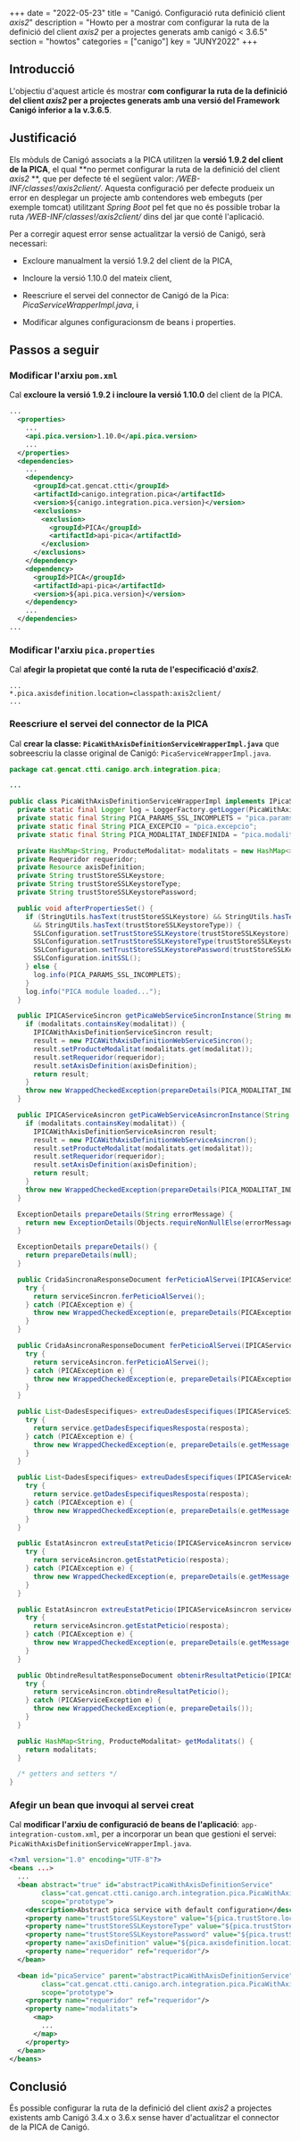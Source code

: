 +++
date        = "2022-05-23"
title       = "Canigó. Configuració ruta definició client *axis2*"
description = "Howto per a mostrar com configurar la ruta de la definició del client *axis2* per a projectes generats amb canigó < 3.6.5"
section     = "howtos"
categories  = ["canigo"]
key         = "JUNY2022"
+++


## Introducció

L'objectiu d'aquest article és mostrar **com configurar la ruta de la definició del client *axis2* per a projectes
generats amb una versió del Framework Canigó inferior a la v.3.6.5**.

## Justificació

Els mòduls de Canigó associats a la PICA utilitzen la **versió 1.9.2 del client de la PICA**, el qual
**no permet configurar la ruta de la definició del client *axis2* **, que per defecte té el següent
valor: _/WEB-INF/classes!/axis2client/_. Aquesta configuració per defecte produeix un error en desplegar
un projecte amb contendores web embeguts (per exemple tomcat) utilitzant _Spring Boot_ pel fet que no és
possible trobar la ruta _/WEB-INF/classes!/axis2client/_ dins del jar que conté l'aplicació.

Per a corregir aquest error sense actualitzar la versió de Canigó, serà necessari:

- Excloure manualment la versió 1.9.2 del client de la PICA,

- Incloure la versió 1.10.0 del mateix client,

- Reescriure el servei del connector de Canigó de la Pica: _PicaServiceWrapperImpl.java_, i

- Modificar algunes configuracionsm de beans i properties.

## Passos a seguir

### Modificar l'arxiu `pom.xml`

Cal **excloure la versió 1.9.2 i incloure la versió 1.10.0** del client de la PICA.

```xml
...
  <properties>
    ...
    <api.pica.version>1.10.0</api.pica.version>
    ...
  </properties>
  <dependencies>
    ...
    <dependency>
      <groupId>cat.gencat.ctti</groupId>
      <artifactId>canigo.integration.pica</artifactId>
      <version>${canigo.integration.pica.version}</version>
      <exclusions>
        <exclusion>
          <groupId>PICA</groupId>
          <artifactId>api-pica</artifactId>
        </exclusion>
      </exclusions>
    </dependency>
    <dependency>
      <groupId>PICA</groupId>
      <artifactId>api-pica</artifactId>
      <version>${api.pica.version}</version>
    </dependency>
    ...
  </dependencies>
...
```

### Modificar l'arxiu `pica.properties`

Cal **afegir la propietat que conté la ruta de l'especificació d'*axis2***.

```properties
...
*.pica.axisdefinition.location=classpath:axis2client/
...
```

### Reescriure el servei del connector de la PICA

Cal **crear la classe: `PicaWithAxisDefinitionServiceWrapperImpl.java`** que sobreescriu la classe
original de Canigó: `PicaServiceWrapperImpl.java`.

```java
package cat.gencat.ctti.canigo.arch.integration.pica;

...

public class PicaWithAxisDefinitionServiceWrapperImpl implements IPicaServiceWrapper, InitializingBean {
  private static final Logger log = LoggerFactory.getLogger(PicaWithAxisDefinitionServiceWrapperImpl.class);
  private static final String PICA_PARAMS_SSL_INCOMPLETS = "pica.params.ssl.incomplets";
  private static final String PICA_EXCEPCIO = "pica.excepcio";
  private static final String PICA_MODALITAT_INDEFINIDA = "pica.modalitat.indefinida";

  private HashMap<String, ProducteModalitat> modalitats = new HashMap<>();
  private Requeridor requeridor;
  private Resource axisDefinition;
  private String trustStoreSSLKeystore;
  private String trustStoreSSLKeystoreType;
  private String trustStoreSSLKeystorePassword;

  public void afterPropertiesSet() {
    if (StringUtils.hasText(trustStoreSSLKeystore) && StringUtils.hasText(trustStoreSSLKeystorePassword)
      && StringUtils.hasText(trustStoreSSLKeystoreType)) {
      SSLConfiguration.setTrustStoreSSLKeystore(trustStoreSSLKeystore);
      SSLConfiguration.setTrustStoreSSLKeystoreType(trustStoreSSLKeystoreType);
      SSLConfiguration.setTrustStoreSSLKeystorePassword(trustStoreSSLKeystorePassword);
      SSLConfiguration.initSSL();
    } else {
      log.info(PICA_PARAMS_SSL_INCOMPLETS);
    }
    log.info("PICA module loaded...");
  }

  public IPICAServiceSincron getPicaWebServiceSincronInstance(String modalitat) {
    if (modalitats.containsKey(modalitat)) {
      IPICAWithAxisDefinitionServiceSincron result;
      result = new PICAWithAxisDefinitionWebServiceSincron();
      result.setProducteModalitat(modalitats.get(modalitat));
      result.setRequeridor(requeridor);
      result.setAxisDefinition(axisDefinition);
      return result;
    }
    throw new WrappedCheckedException(prepareDetails(PICA_MODALITAT_INDEFINIDA));
  }

  public IPICAServiceAsincron getPicaWebServiceAsincronInstance(String modalitat) {
    if (modalitats.containsKey(modalitat)) {
      IPICAWithAxisDefinitionServiceAsincron result;
      result = new PICAWithAxisDefinitionWebServiceAsincron();
      result.setProducteModalitat(modalitats.get(modalitat));
      result.setRequeridor(requeridor);
      result.setAxisDefinition(axisDefinition);
      return result;
    }
    throw new WrappedCheckedException(prepareDetails(PICA_MODALITAT_INDEFINIDA));
  }

  ExceptionDetails prepareDetails(String errorMessage) {
    return new ExceptionDetails(Objects.requireNonNullElse(errorMessage, PICA_EXCEPCIO));
  }

  ExceptionDetails prepareDetails() {
    return prepareDetails(null);
  }

  public CridaSincronaResponseDocument ferPeticioAlServei(IPICAServiceSincron serviceSincron) {
    try {
      return serviceSincron.ferPeticioAlServei();
    } catch (PICAException e) {
      throw new WrappedCheckedException(e, prepareDetails(PICAExceptionUtils.getOriginalCause(e)));
    }
  }

  public CridaAsincronaResponseDocument ferPeticioAlServei(IPICAServiceAsincron serviceAsincron) {
    try {
      return serviceAsincron.ferPeticioAlServei();
    } catch (PICAException e) {
      throw new WrappedCheckedException(e, prepareDetails(PICAExceptionUtils.getOriginalCause(e)));
    }
  }

  public List<DadesEspecifiques> extreuDadesEspecifiques(IPICAServiceSincron service, CridaSincronaResponseDocument resposta) {
    try {
      return service.getDadesEspecifiquesResposta(resposta);
    } catch (PICAException e) {
      throw new WrappedCheckedException(e, prepareDetails(e.getMessage()));
    }
  }

  public List<DadesEspecifiques> extreuDadesEspecifiques(IPICAServiceAsincron service, ObtindreResultatResponseDocument resposta) {
    try {
      return service.getDadesEspecifiquesResposta(resposta);
    } catch (PICAException e) {
      throw new WrappedCheckedException(e, prepareDetails(e.getMessage()));
    }
  }

  public EstatAsincron extreuEstatPeticio(IPICAServiceAsincron serviceAsincron, ObtindreResultatResponseDocument resposta) {
    try {
      return serviceAsincron.getEstatPeticio(resposta);
    } catch (PICAException e) {
      throw new WrappedCheckedException(e, prepareDetails(e.getMessage()));
    }
  }

  public EstatAsincron extreuEstatPeticio(IPICAServiceAsincron serviceAsincron, CridaAsincronaResponseDocument resposta) {
    try {
      return serviceAsincron.getEstatPeticio(resposta);
    } catch (PICAException e) {
      throw new WrappedCheckedException(e, prepareDetails(e.getMessage()));
    }
  }

  public ObtindreResultatResponseDocument obtenirResultatPeticio(IPICAServiceAsincron serviceAsincron) {
    try {
      return serviceAsincron.obtindreResultatPeticio();
    } catch (PICAServiceException e) {
      throw new WrappedCheckedException(e, prepareDetails());
    }
  }

  public HashMap<String, ProducteModalitat> getModalitats() {
    return modalitats;
  }

  /* getters and setters */
}

```

### Afegir un bean que invoqui al servei creat

Cal **modificar l'arxiu de configuració de beans de l'aplicació**: `app-integration-custom.xml`, per a incorporar
un bean que gestioni el servei: `PicaWithAxisDefinitionServiceWrapperImpl.java`.

```xml
<?xml version="1.0" encoding="UTF-8"?>
<beans ...>
  ...
  <bean abstract="true" id="abstractPicaWithAxisDefinitionService"
        class="cat.gencat.ctti.canigo.arch.integration.pica.PicaWithAxisDefinitionServiceWrapperImpl"
        scope="prototype">
    <description>Abstract pica service with default configuration</description>
    <property name="trustStoreSSLKeystore" value="${pica.trustStore.location}"/>
    <property name="trustStoreSSLKeystoreType" value="${pica.trustStore.type}"/>
    <property name="trustStoreSSLKeystorePassword" value="${pica.trustStore.password}"/>
    <property name="axisDefinition" value="${pica.axisdefinition.location}"/>
    <property name="requeridor" ref="requeridor"/>
  </bean>

  <bean id="picaService" parent="abstractPicaWithAxisDefinitionService"
        class="cat.gencat.ctti.canigo.arch.integration.pica.PicaWithAxisDefinitionServiceWrapperImpl"
        scope="prototype">
    <property name="requeridor" ref="requeridor"/>
    <property name="modalitats">
      <map>
        ...
      </map>
    </property>
  </bean>
</beans>
```

## Conclusió

És possible configurar la ruta de la definició del client *axis2* a projectes existents amb Canigó 3.4.x o 3.6.x sense
haver d'actualitzar el connector de la PICA de Canigó.